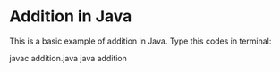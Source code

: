 # Addition in Java

This is a basic example of addition in Java.
Type this codes in terminal:

javac addition.java
java addition